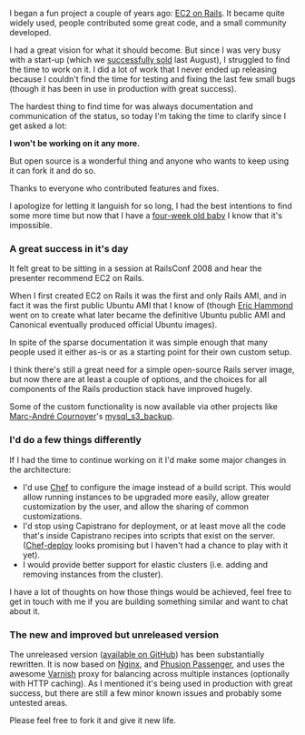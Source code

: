 I began a fun project a couple of years ago: [EC2 on Rails][10]. It became
quite widely used, people contributed some great code, and a small community
developed.

   [10]: http://pauldowman.com/projects/ruby-on-rails-ec2

I had a great vision for what it should become. But since I was very busy with
a start-up (which we [successfully sold][11] last August), I struggled to find
the time to work on it. I did a lot of work that I never ended up releasing
because I couldn't find the time for testing and fixing the last few small
bugs (though it has been in use in production with great success).

   [11]: http://pauldowman.com/2009/08/24/canpages-buys-gigpark

The hardest thing to find time for was always documentation and communication
of the status, so today I'm taking the time to clarify since I get asked a
lot:

**I won't be working on it any more.**

But open source is a wonderful thing and anyone who wants to keep using it can
fork it and do so.

Thanks to everyone who contributed features and fixes.

I apologize for letting it languish for so long, I had the best intentions to
find some more time but now that I have a [four-week old baby][12] I know that
it's impossible.

   [12]: http://pauldowman.com/2009/12/17/im-a-dad

### A great success in it's day

It felt great to be sitting in a session at RailsConf 2008 and hear the
presenter recommend EC2 on Rails.

When I first created EC2 on Rails it was the first and only Rails AMI, and in
fact it was the first public Ubuntu AMI that I know of (though [Eric
Hammond][13] went on to create what later became the definitive Ubuntu public
AMI and Canonical eventually produced official Ubuntu images).

   [13]: http://alestic.com/

In spite of the sparse documentation it was simple enough that many people
used it either as-is or as a starting point for their own custom setup.

I think there's still a great need for a simple open-source Rails server
image, but now there are at least a couple of options, and the choices for all
components of the Rails production stack have improved hugely.

Some of the custom functionality is now available via other projects like
[Marc-André Cournoyer][14]'s [mysql_s3_backup][15].

   [14]: http://macournoyer.com/
   [15]: http://github.com/macournoyer/mysql_s3_backup

### I'd do a few things differently

If I had the time to continue working on it I'd make some major changes in the
architecture:

  * I'd use [Chef][16] to configure the image instead of a build script. This would allow running instances to be upgraded more easily, allow greater customization by the user, and allow the sharing of common customizations.
  * I'd stop using Capistrano for deployment, or at least move all the code that's inside Capistrano recipes into scripts that exist on the server. ([Chef-deploy][17] looks promising but I haven't had a chance to play with it yet).
  * I would provide better support for elastic clusters (i.e. adding and removing instances from the cluster).

   [16]: http://wiki.opscode.com/display/chef/Home
   [17]: http://github.com/ezmobius/chef-deploy

I have a lot of thoughts on how those things would be achieved, feel free to
get in touch with me if you are building something similar and want to chat
about it.

### The new and improved but unreleased version

The unreleased version ([available on GitHub][18]) has been substantially
rewritten. It is now based on [Nginx][19], and [Phusion Passenger][20], and
uses the awesome [Varnish][21] proxy for balancing across multiple instances
(optionally with HTTP caching). As I mentioned it's being used in production
with great success, but there are still a few minor known issues and probably
some untested areas.

   [18]: http://github.com/pauldowman/ec2onrails
   [19]: http://nginx.org/
   [20]: http://www.modrails.com/
   [21]: http://varnish.projects.linpro.no/

Please feel free to fork it and give it new life.


